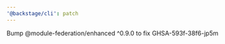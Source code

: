 ```yaml
---
'@backstage/cli': patch
---
```


Bump @module-federation/enhanced ^0.9.0 to fix GHSA-593f-38f6-jp5m
